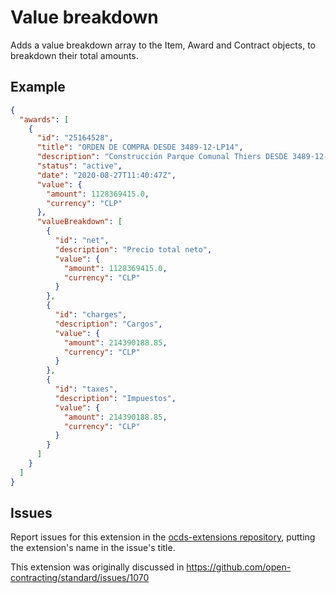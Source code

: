 # Value breakdown

Adds a value breakdown array to the Item, Award and Contract objects, to breakdown their total amounts.

## Example

```json
{
  "awards": [
    {
      "id": "25164528",
      "title": "ORDEN DE COMPRA DESDE 3489-12-LP14",
      "description": "Construcción Parque Comunal Thiers DESDE 3489-12-LP14",
      "status": "active",
      "date": "2020-08-27T11:40:47Z",
      "value": {
        "amount": 1128369415.0,
        "currency": "CLP"
      },
      "valueBreakdown": [
        {
          "id": "net",
          "description": "Precio total neto",
          "value": {
            "amount": 1128369415.0,
            "currency": "CLP"
          }
        },
        {
          "id": "charges",
          "description": "Cargos",
          "value": {
            "amount": 214390188.85,
            "currency": "CLP"
          }
        },
        {
          "id": "taxes",
          "description": "Impuestos",
          "value": {
            "amount": 214390188.85,
            "currency": "CLP"
          }
        }
      ]
    }
  ]
}
```
## Issues

Report issues for this extension in the [ocds-extensions repository](https://github.com/open-contracting/ocds-extensions/issues), putting the extension's name in the issue's title.

This extension was originally discussed in <https://github.com/open-contracting/standard/issues/1070>
